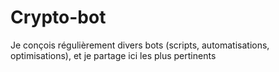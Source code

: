 # Crypto-bot
Je conçois régulièrement divers bots (scripts, automatisations, optimisations), et je partage ici les plus pertinents
